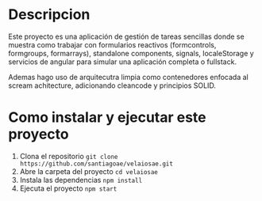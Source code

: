 # Descripcion

Este proyecto es una aplicación de gestión de tareas sencillas donde se muestra como trabajar con formularios reactivos (formcontrols, formgroups, formarrays), standalone components, signals, localeStorage y servicios de angular para simular una aplicación completa o fullstack.

Ademas hago uso de arquitecutra limpia como contenedores enfocada al scream achitecture, adicionando cleancode y principios SOLID.

# Como instalar y ejecutar este proyecto

1. Clona el repositorio
   `git clone https://github.com/santiagoae/velaiosae.git`
2. Abre la carpeta del proyecto
   `cd velaiosae`
3. Instala las dependencias
   `npm install`
4. Ejecuta el proyecto
   `npm start`
